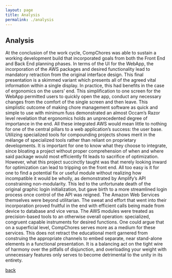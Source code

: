 ```yaml
---
layout: page
title: Analysis
permalink: ./analysis
---
```


## Analysis

At the conclusion of the work cycle, CompChores was able to sustain a working development build that incorporated goals from both the Front End and Back End planning phases. In terms of the UI for the WebApp, the incorporation of the AWS packages and desired functionality lead to mandatory retraction from the original interface design. This final presentation is a skimmed variant which presents all of the agreed vital information within a single display. In practice, this had benefits in the case of ergonomics on the users’ end. This simplification to one screen for the WebApp permitted users to quickly open the app, conduct any necessary changes from the comfort of the single screen and then leave. This simplistic outcome of making chore management software as quick and simple to use with minimum fuss demonstrated an almost Occam’s Razor level revelation that ergonomics holds an unprecedented degree of importance in the end. All these integrated AWS would mean little to nothing for one of the central pillars to a web application’s success: the user base.
Utilizing specialized tools for compounding projects shows merit in the mélange of specialized tools rather than reliant on proprietary developments. It is important for one to know what they choose to integrate, since bloating a project without proper comprehension of when and where said package would most efficiently fit leads to sacrifice of optimization. However, what this project succinctly taught was that merely looking inward for optimization can lead to tripping on the front end. All too easy is it for one to find a potential fix or useful module without realizing how incompatible it would be wholly, as demonstrated by Amplify’s API constraining non-modularity. This led to the unfortunate death of the original graphic login initialization, but gave birth to a more streamlined login process once control of the API was reigned.
The Amazon Web Services themselves were beyond utilitarian. The sweat and effort that went into their incorporation proved fruitful in the end with efficient calls being made from device to database and vice versa. The AWS modules were treated as precision-based tools to an otherwise overall operation: specialized, congruent capable instruments for desired functions. One could argue that on a superficial level, CompChores serves more as a medium for these services. This does not retract the educational merit garnered from construing the appropriate channels to embed separate, near stand-alone elements in a functional presentation. It is a balancing act on the tight wire of harmony over the pitfalls of disjunction, and overloading your weight with unnecessary features only serves to become detrimental to the unity in its entirety.


[back](index.markdown)
